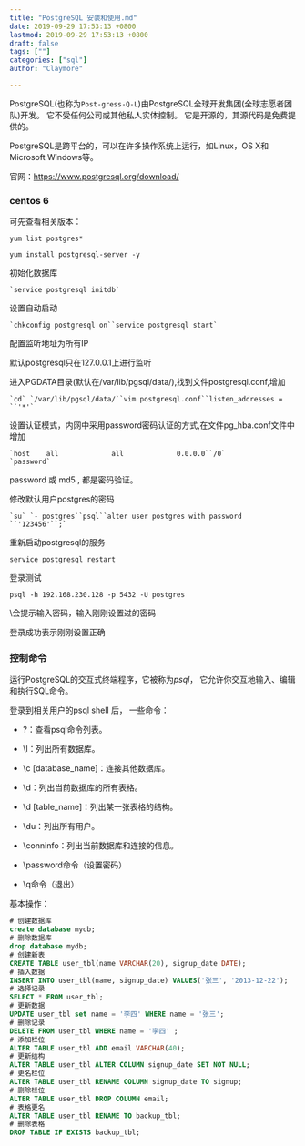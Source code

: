 ```yaml
---
title: "PostgreSQL 安装和使用.md"
date: 2019-09-29 17:53:13 +0800
lastmod: 2019-09-29 17:53:13 +0800
draft: false
tags: [""]
categories: ["sql"]
author: "Claymore"

---
```



PostgreSQL(也称为`Post-gress-Q-L`)由PostgreSQL全球开发集团(全球志愿者团队)开发。 它不受任何公司或其他私人实体控制。 它是开源的，其源代码是免费提供的。

PostgreSQL是跨平台的，可以在许多操作系统上运行，如Linux，OS X和Microsoft Windows等。

官网：https://www.postgresql.org/download/



### centos 6

可先查看相关版本：

`yum list postgres*`

`yum install postgresql-server -y`

初始化数据库

```
`service postgresql initdb`
```

设置自动启动

```
`chkconfig postgresql on``service postgresql start`
```



配置监听地址为所有IP

默认postgresql只在127.0.0.1上进行监听

进入PGDATA目录(默认在/var/lib/pgsql/data/),找到文件postgresql.conf,增加

```
`cd` `/var/lib/pgsql/data/``vim postgresql.conf``listen_addresses = ``'*'`
```

设置认证模式，内网中采用password密码认证的方式,在文件pg_hba.conf文件中增加

```
`host    all             all             0.0.0.0``/0`               `password`
```

password 或 md5 , 都是密码验证。

修改默认用户postgres的密码

```
`su` `- postgres``psql``alter user postgres with password ``'123456'``;`
```

重新启动postgresql的服务

`service postgresql restart`

登录测试

```
psql -h 192.168.230.128 -p 5432 -U postgres
```

\会提示输入密码，输入刚刚设置过的密码

登录成功表示刚刚设置正确





### 控制命令

运行PostgreSQL的交互式终端程序，它被称为*psql*， 它允许你交互地输入、编辑和执行SQL命令。

登录到相关用户的psql shell 后， 一些命令：

* \?：查看psql命令列表。

* \l：列出所有数据库。

* \c [database_name]：连接其他数据库。

* \d：列出当前数据库的所有表格。

* \d [table_name]：列出某一张表格的结构。

* \du：列出所有用户。

* \conninfo：列出当前数据库和连接的信息。
* \password命令（设置密码）
* \q命令（退出）



基本操作：

```sql
# 创建数据库
create database mydb;
# 删除数据库
drop database mydb;
# 创建新表
CREATE TABLE user_tbl(name VARCHAR(20), signup_date DATE);
# 插入数据
INSERT INTO user_tbl(name, signup_date) VALUES('张三', '2013-12-22');
# 选择记录
SELECT * FROM user_tbl;
# 更新数据
UPDATE user_tbl set name = '李四' WHERE name = '张三';
# 删除记录
DELETE FROM user_tbl WHERE name = '李四' ;
# 添加栏位
ALTER TABLE user_tbl ADD email VARCHAR(40);
# 更新结构
ALTER TABLE user_tbl ALTER COLUMN signup_date SET NOT NULL;
# 更名栏位
ALTER TABLE user_tbl RENAME COLUMN signup_date TO signup;
# 删除栏位
ALTER TABLE user_tbl DROP COLUMN email;
# 表格更名
ALTER TABLE user_tbl RENAME TO backup_tbl;
# 删除表格
DROP TABLE IF EXISTS backup_tbl;
```

